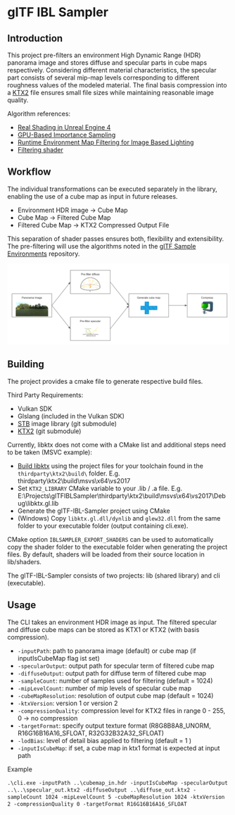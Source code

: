 # glTF IBL Sampler

## Introduction

This project pre-filters an environment High Dynamic Range (HDR) panorama image and stores diffuse and specular parts in cube maps respectively. Considering different material characteristics, the specular part consists of several mip-map levels corresponding to different roughness values of the modeled material. The final basis compression into a [KTX2](https://github.com/KhronosGroup/KTX-Software/tree/ktx2) file ensures small file sizes while maintaining reasonable image quality.

Algorithm references:

* [Real Shading in Unreal Engine 4](https://blog.selfshadow.com/publications/s2013-shading-course/karis/s2013_pbs_epic_notes_v2.pdf)
* [GPU-Based Importance Sampling](https://developer.nvidia.com/gpugems/GPUGems3/gpugems3_ch20.html)
* [Runtime Environment Map Filtering for Image Based Lighting](https://placeholderart.wordpress.com/2015/07/28/implementation-notes-runtime-environment-map-filtering-for-image-based-lighting/)
* [Filtering shader](lib/shaders/filter.frag)

<!--
The official Khronos [glTF Sample Viewer](https://github.com/KhronosGroup/glTF-Sample-Viewer) is used to clarify, how e.g. a physically-based material has to be lit and rendered. In the [glTF 2.0 reference](https://www.khronos.org/files/gltf20-reference-guide.pdf), the default material model is the Metallic-Roughness-Model. 
-->

## Workflow

The individual transformations can be executed separately in the library, enabling the use of a cube map as input in future releases.  

* Environment HDR image &rightarrow; Cube Map  
* Cube Map &rightarrow; Filtered Cube Map  
* Filtered Cube Map &rightarrow; KTX2 Compressed Output File  

This separation of shader passes ensures both, flexibility and extensibility.
The pre-filtering will use the algorithms noted in the [glTF Sample Environments](https://github.com/ux3d/glTF-Sample-Environments) repository.

![Workflow](doc/filterpipeline.png)

## Building

The project provides a cmake file to generate respective build files.

Third Party Requirements:

* Vulkan SDK
* Glslang (included in the Vulkan SDK)
* [STB](https://github.com/nothings/stb) image library (git submodule)
* [KTX2](https://github.com/KhronosGroup/KTX-Software/tree/ktx2) (git submodule)

Currently, libktx does not come with a CMake list and additional steps need to be taken (MSVC example):

* [Build libktx](https://github.com/KhronosGroup/KTX-Software/blob/ktx2/BUILDING.md) using the project files for your toolchain found in the ```thirdparty\ktx2\build\``` folder. E.g. thirdparty\ktx2\build\msvs\x64\vs2017
* Set ```KTX2_LIBRARY``` CMake variable to your .lib / .a file. E.g. E:\Projects\glTFIBLSampler\thirdparty\ktx2\build\msvs\x64\vs2017\Debug\libktx.gl.lib
* Generate the glTF-IBL-Sampler project using CMake
* (Windows) Copy ```libktx.gl.dll/dynlib``` and ```glew32.dll``` from the same folder to your executable folder (output containing cli.exe).

CMake option ```IBLSAMPLER_EXPORT_SHADERS``` can be used to automatically copy the shader folder to the executable folder when generating the project files. By default, shaders will be loaded from their source location in lib/shaders.

The glTF-IBL-Sampler consists of two projects: lib (shared library) and cli (executable). 

## Usage

The CLI takes an environment HDR image as input. The filtered specular and diffuse cube maps can be stored as KTX1 or KTX2 (with basis compression).

* ```-inputPath```: path to panorama image (default) or cube map (if inputIsCubeMap flag ist set)
* ```-specularOutput```: output path for specular term of filtered cube map
* ```-diffuseOutput```: output path for diffuse term of filtered cube map
* ```-sampleCount```: number of samples used for filtering (default = 1024)
* ```-mipLevelCount```: number of mip levels of specular cube map
* ```-cubeMapResolution```: resolution of output cube map (default = 1024)
* ```-ktxVersion```: version 1 or version 2
* ```-compressionQuality```: compression level for KTX2 files in range 0 - 255, 0 -> no compression
* ```-targetFormat```: specify output texture format (R8G8B8A8_UNORM, R16G16B16A16_SFLOAT, R32G32B32A32_SFLOAT)
* ```-lodBias```: level of detail bias applied to filtering (default = 1 )
* ```-inputIsCubeMap```: if set, a cube map in ktx1 format is expected at input path 

Example

```
.\cli.exe -inputPath ..\cubemap_in.hdr -inputIsCubeMap -specularOutput ..\..\specular_out.ktx2 -diffuseOutput ..\diffuse_out.ktx2 -sampleCount 1024 -mipLevelCount 5 -cubeMapResolution 1024 -ktxVersion 2 -compressionQuality 0 -targetFormat R16G16B16A16_SFLOAT
```